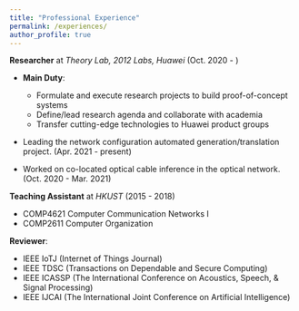 ```yaml
---
title: "Professional Experience"
permalink: /experiences/
author_profile: true
---
```


**Researcher** at _Theory Lab, 2012 Labs, Huawei_ (Oct. 2020 - )

- **Main Duty**:

  - Formulate and execute research projects to build proof-of-concept systems
  - Define/lead research agenda and collaborate with academia
  - Transfer cutting-edge technologies to Huawei product groups

- Leading the network configuration automated generation/translation project. (Apr. 2021 - present)
- Worked on co-located optical cable inference in the optical network. (Oct. 2020 - Mar. 2021)

**Teaching Assistant** at _HKUST_ (2015 - 2018)

- COMP4621 Computer Communication Networks I
- COMP2611 Computer Organization

**Reviewer**:

- IEEE IoTJ (Internet of Things Journal)
- IEEE TDSC (Transactions on Dependable and Secure Computing)
- IEEE ICASSP (The International Conference on Acoustics, Speech, & Signal Processing)
- IEEE IJCAI (The International Joint Conference on Artificial Intelligence)
